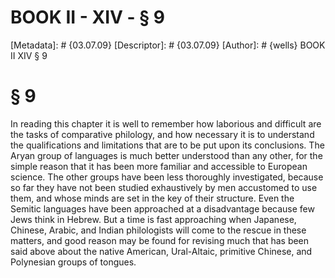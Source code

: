 # BOOK II - XIV - § 9
[Metadata]: # {03.07.09}
[Descriptor]: # {03.07.09}
[Author]: # {wells}
BOOK II
XIV
§ 9
# § 9
In reading this chapter it is well to remember how laborious and difficult are
the tasks of comparative philology, and how necessary it is to understand the
qualifications and limitations that are to be put upon its conclusions. The
Aryan group of languages is much better understood than any other, for the
simple reason that it has been more familiar and accessible to European
science. The other groups have been less thoroughly investigated, because so
far they have not been studied exhaustively by men accustomed to use them, and
whose minds are set in the key of their structure. Even the Semitic languages
have been approached at a disadvantage because few Jews think in Hebrew. But a
time is fast approaching when Japanese, Chinese, Arabic, and Indian
philologists will come to the rescue in these matters, and good reason may be
found for revising much that has been said above about the native American,
Ural-Altaic, primitive Chinese, and Polynesian groups of tongues.

